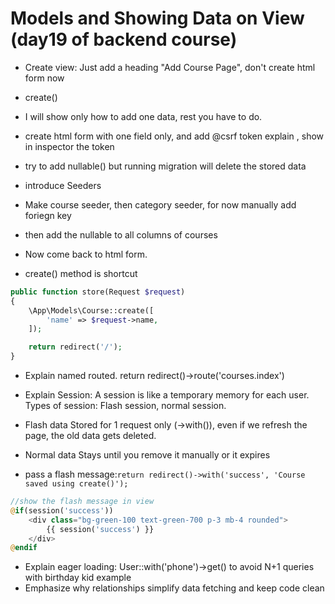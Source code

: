 # Models and Showing Data on View (day19 of backend course)

-   Create view: Just add a heading "Add Course Page", don't create html form now
-   create()
-   I will show only how to add one data, rest you have to do.
-   create html form with one field only, and add @csrf token explain , show in inspector the token
-   try to add nullable() but running migration will delete the stored data

-   introduce Seeders
-   Make course seeder, then category seeder, for now manually add foriegn key
-   then add the nullable to all columns of courses

-   Now come back to html form.

-   create() method is shortcut

```php
public function store(Request $request)
{
    \App\Models\Course::create([
        'name' => $request->name,
    ]);

    return redirect('/');
}
```

-   Explain named routed. return redirect()->route('courses.index')
-   Explain Session: A session is like a temporary memory for each user. Types of session: Flash session, normal session.
-   Flash data Stored for 1 request only (->with()), even if we refresh the page, the old data gets deleted.
-   Normal data Stays until you remove it manually or it expires

-   pass a flash message:`return redirect()->with('success', 'Course saved using create()');`

```php
//show the flash message in view
@if(session('success'))
    <div class="bg-green-100 text-green-700 p-3 mb-4 rounded">
        {{ session('success') }}
    </div>
@endif

```

-   Explain eager loading: User::with('phone')->get() to avoid N+1 queries with birthday kid example
-   Emphasize why relationships simplify data fetching and keep code clean
